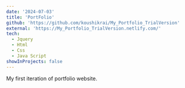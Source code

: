 ```yaml
---
date: '2024-07-03'
title: 'PortFolio'
github: 'https://github.com/koushikrai/My_Portfolio_TrialVersion'
external: 'https://My_Portfolio_TrialVersion.netlify.com/'
tech:
  - Jquery
  - Html
  - Css
  - Java Script
showInProjects: false
---
```


My first iteration of portfolio website. 

